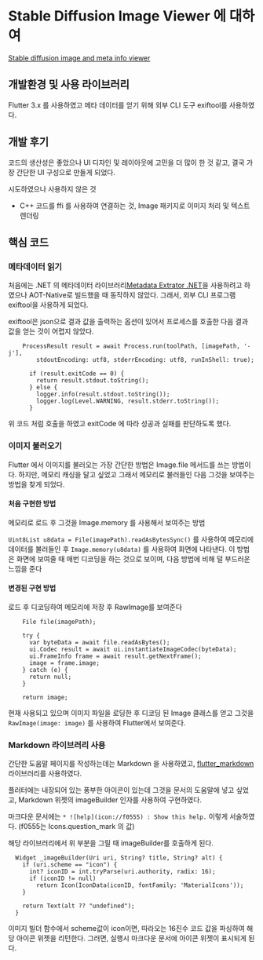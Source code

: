 # Stable Diffusion Image Viewer 에 대하여

[Stable diffusion image and meta info viewer](https://github.com/alongthecloud/sdimage_viewer)

## 개발환경 및 사용 라이브러리
Flutter 3.x 를 사용하였고 메타 데이터를 얻기 위해 외부 CLI 도구 exiftool를 사용하였다.

## 개발 후기
코드의 생산성은 좋았으나 UI 디자인 및 레이아웃에 고민을 더 많이 한 것 같고, 결국 가장 간단한 UI 구성으로 만들게 되었다.

시도하였으나 사용하지 않은 것
 - C++ 코드를 ffi 를 사용하여 연결하는 것, Image 패키지로 이미지 처리 및 텍스트 렌더링

## 핵심 코드
### 메타데이터 읽기
처음에는 .NET 의 메타데이터 라이브러리[Metadata Extrator .NET](https://github.com/drewnoakes/metadata-extractor-dotnet)을 사용하려고 하였으나 AOT-Native로 빌드했을 때 동작하지 않았다. 그래서, 외부 CLI 프로그램 exiftool을 사용하게 되었다.

exiftool은 json으로 결과 값을 출력하는 옵션이 있어서 프로세스를 호출한 다음 결과 값을 얻는 것이 어렵지 않았다.

```
    ProcessResult result = await Process.run(toolPath, [imagePath, '-j'],
        stdoutEncoding: utf8, stderrEncoding: utf8, runInShell: true);

      if (result.exitCode == 0) {
        return result.stdout.toString();
      } else {
        logger.info(result.stdout.toString());
        logger.log(Level.WARNING, result.stderr.toString());
      }
```
위 코드 처럼 호출을 하였고 exitCode 에 따라 성공과 실패를 판단하도록 했다.

### 이미지 불러오기

Flutter 에서 이미지를 불러오는 가장 간단한 방법은 Image.file 메서드를 쓰는 방법이다. 하지만, 메모리 캐싱을 달고 싶었고 그래서 메모리로 불러들인 다음 그것을 보여주는 방법을 찾게 되었다.

#### 처음 구현한 방법

메모리로 로드 후 그것을 Image.memory 를 사용해서 보여주는 방법

`Uint8List u8data = File(imagePath).readAsBytesSync()` 를 사용하여 메모리에 데이터를 불러들인 후 `Image.memory(u8data)` 를 사용하여 화면에 나타낸다. 이 방법은 화면에 보여줄 때 매번 디코딩을 하는 것으로 보이며, 다음 방법에 비해 덜 부드러운 느낌을 준다

#### 변경된 구현 방법

로드 후 디코딩하여 메모리에 저장 후 RawImage를 보여준다

```
    File file(imagePath);

    try {
      var byteData = await file.readAsBytes();
      ui.Codec result = await ui.instantiateImageCodec(byteData);
      ui.FrameInfo frame = await result.getNextFrame();
      image = frame.image;
    } catch (e) {
      return null;
    }

    return image;
```
현재 사용되고 있으며 이미지 파일을 로딩한 후 디코딩 된 Image 클래스를 얻고 그것을 `RawImage(image: image)` 를 사용하여 Flutter에서 보여준다.

### Markdown 라이브러리 사용

간단한 도움말 페이지를 작성하는데는 Markdown 을 사용하였고, [flutter_markdown](https://pub.devpackages/flutter_markdown) 라이브러리를 사용하였다.

플러터에는 내장되어 있는 풍부한 아이콘이 있는데 그것을 문서의 도움말에 넣고 싶었고, Markdown 위젯의 imageBuilder 인자를 사용하여 구현하였다.

마크다운 문서에는 `* ![help](icon://f0555) : Show this help.` 이렇게 서술하였다. (f0555는 Icons.question_mark 의 값)

해당 라이브러리에서 위 부분을 그릴 때 imageBuilder를 호출하게 된다.

```
  Widget _imageBuilder(Uri uri, String? title, String? alt) {
    if (uri.scheme == "icon") {
      int? iconID = int.tryParse(uri.authority, radix: 16);
      if (iconID != null)
        return Icon(IconData(iconID, fontFamily: 'MaterialIcons'));
    }

    return Text(alt ?? "undefined");
  }
```

이미지 빌더 함수에서 scheme값이 icon이면, 따라오는 16진수 코드 값을 파싱하여 해당 아이콘 위젯을 리턴한다. 그러면, 실행시 마크다운 문서에 아이콘 위젯이 표시되게 된다.

